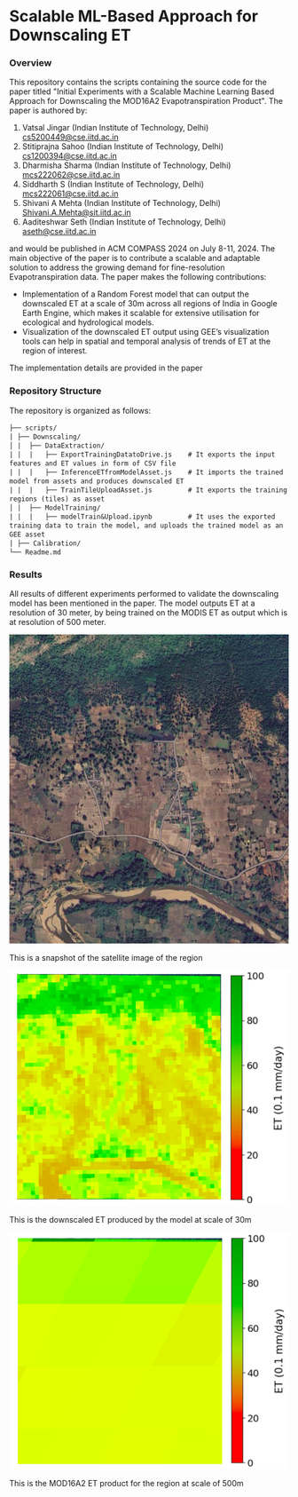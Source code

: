 # Scalable ML-Based Approach for Downscaling ET

### Overview

This repository contains the scripts containing the source code for the paper titled "Initial Experiments with a Scalable Machine Learning Based Approach for Downscaling the MOD16A2 Evapotranspiration Product". The paper is authored by:
1. Vatsal Jingar (Indian Institute of Technology, Delhi) <cs5200449@cse.iitd.ac.in>
2. Stitiprajna Sahoo (Indian Institute of Technology, Delhi) <cs1200394@cse.iitd.ac.in>
3. Dharmisha Sharma (Indian Institute of Technology, Delhi) <mcs222062@cse.iitd.ac.in>
4. Siddharth S (Indian Institute of Technology, Delhi) <mcs222061@cse.iitd.ac.in>
5. Shivani A Mehta (Indian Institute of Technology, Delhi) <Shivani.A.Mehta@sit.iitd.ac.in>
6. Aaditeshwar Seth (Indian Institute of Technology, Delhi) <aseth@cse.iitd.ac.in>

and would be published in ACM COMPASS 2024 on July 8-11, 2024. The main objective of the paper is to contribute a scalable and adaptable solution to address the growing demand for fine-resolution Evapotranspiration data. The paper makes the following contributions:
* Implementation of a Random Forest model that can output the downscaled ET at a scale of 30m across all regions of India in Google Earth Engine, which makes it scalable for extensive utilisation for ecological and hydrological models.
* Visualization of the downscaled ET output using GEE’s visualization tools can help in spatial and temporal analysis of trends of ET at the region of interest.

The implementation details are provided in the paper

### Repository Structure

The repository is organized as follows:

```
├── scripts/  
| ├── Downscaling/              
│ |  ├── DataExtraction/   
| |  |   ├── ExportTrainingDatatoDrive.js    # It exports the input features and ET values in form of CSV file
| |  |   ├── InferenceETfromModelAsset.js    # It imports the trained model from assets and produces downscaled ET
| |  |   ├── TrainTileUploadAsset.js         # It exports the training regions (tiles) as asset
│ |  ├── ModelTraining/ 
| |  |   ├── modelTrain&Upload.ipynb         # It uses the exported training data to train the model, and uploads the trained model as an GEE asset
| ├── Calibration/ 
└── Readme.md             
```

### Results 

All results of different experiments performed to validate the downscaling model has been mentioned in the paper. The model outputs ET at a resolution of 30 meter, by being trained on the MODIS ET as output which is at resolution of 500 meter.

![Geometry of the region](images/geom.png)

This is a snapshot of the satellite image of the region 

![Downscaled Output](images/30m_output.png) 

This is the downscaled ET produced by the model at scale of 30m

![Modis Output](images/modis_output.png)

This is the MOD16A2 ET product for the region at scale of 500m

